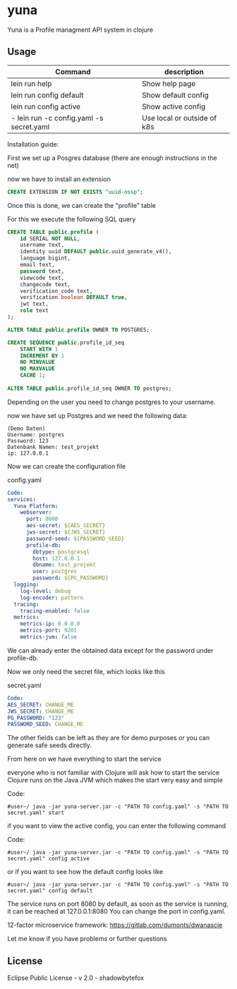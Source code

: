 # yuna

Yuna is a Profile managment API system in clojure


## Usage

| Command                                  | description   |
| ---                                      | ---           |  
| lein run help                            | Show help page|
| lein run config default                  | Show default config
| lein run config active                   | Show active config
| - lein run -c config.yaml -s secret.yaml | Use local or outside of k8s

Installation guide:

First we set up a Posgres database (there are enough instructions in the net)

now we have to install an extension
``` sql
CREATE EXTENSION IF NOT EXISTS "uuid-ossp";
```

Once this is done, we can create the "profile" table

For this we execute the following SQL query

``` sql
CREATE TABLE public.profile (
    id SERIAL NOT NULL,
    username text,
    identity uuid DEFAULT public.uuid_generate_v4(),
    language bigint,
    email text,
    password text,
    viewcode text,
    changecode text,
    verification_code text,
    verification boolean DEFAULT true,
    jwt text,
    role text
);

ALTER TABLE public.profile OWNER TO POSTGRES;

CREATE SEQUENCE public.profile_id_seq
    START WITH 1
    INCREMENT BY 1
    NO MINVALUE
    NO MAXVALUE
    CACHE 1;
    
ALTER TABLE public.profile_id_seq OWNER TO postgres;
```
Depending on the user you need to change postgres to your username.

now we have set up Postgres and we need the following data:
```
(Demo Daten)
Username: postgres
Password: 123
Datenbank Namen: test_projekt
ip: 127.0.0.1
```

Now we can create the configuration file

config.yaml
``` yaml
Code:
services:
  Yuna Platform:
    webserver:
      port: 8080 
      aes-secret: ${AES_SECRET}
      jws-secret: ${JWS_SECRET}
      password-seed: ${PASSWORD_SEED}
      profile-db:
        dbtype: postgresql
        host: 127.0.0.1
        dbname: test_projekt
        user: postgres
        password: ${PG_PASSWORD}
  logging:
    log-level: debug
    log-encoder: pattern
  tracing:
    tracing-enabled: false
  metrics:
    metrics-ip: 0.0.0.0
    metrics-port: 9201
    metrics-jvm: false
```
We can already enter the obtained data except for the password under profile-db.

Now we only need the secret file, which looks like this

secret.yaml
``` yaml
Code:
AES_SECRET: CHANGE_ME
JWS_SECRET: CHANGE_ME
PG_PASSWORD: "123"
PASSWORD_SEED: CHANGE_ME
```

The other fields can be left as they are for demo purposes or you can generate safe seeds directly.

From here on we have everything to start the service

everyone who is not familiar with Clojure will ask how to start the service
Clojure runs on the Java JVM which makes the start very easy and simple

Code:
``` shell
#user~/ java -jar yuna-server.jar -c "PATH TO config.yaml" -s "PATH TO secret.yaml" start
```
if you want to view the active config, you can enter the following command

Code:
``` shell
#user~/ java -jar yuna-server.jar -c "PATH TO config.yaml" -s "PATH TO secret.yaml" config active
```

or if you want to see how the default config looks like

``` shell
#user~/ java -jar yuna-server.jar -c "PATH TO config.yaml" -s "PATH TO secret.yaml" config default
```

The service runs on port 8080 by default,
as soon as the service is running, it can be reached at 127.0.0.1:8080
You can change the port in config.yaml.

12-factor microservice framework: https://gitlab.com/dumonts/dwanascie


Let me know if you have problems or further questions



## License
Eclipse Public License - v 2.0 - shadowbytefox
